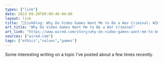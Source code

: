 ```yaml
---
types: ["link"]
date: 2023-09-20T09:09:46-04:00
layout: link
title: "🔗linkblog: Why Do Video Games Want Me to Be a War Criminal: WIRED'"
art_title: "Why Do Video Games Want Me to Be a War Criminal"
art_link: "https://www.wired.com/story/why-do-video-games-want-me-to-be-a-war-criminal/"
sources: ["wired.com"]
tags: ["ethics","values","games"]
---
```

Some interesting writing on a topic I’ve posted about a few times recently.
